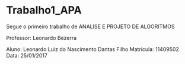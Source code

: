 # Trabalho1_APA

Segue o primeiro trabalho de ANALISE E PROJETO DE ALGORITMOS

Professor: Leonardo Bezerra

Aluno: Leonardo Luiz do Nascimento Dantas Filho
Matricula: 11409502
Data: 25/01/2017
